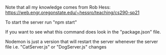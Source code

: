 Note that all my knowledge comes from Rob Hess: https://web.engr.oregonstate.edu/~hessro/teaching/cs290-sp21


To start the server run "npm start"

If you want to see what this command does look in the "package.json" file. 

Nodemon is just a version that will restart the server whenever the server file i.e. "CatServer.js" or "DogServer.js" changes

